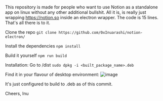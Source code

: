This repository is made for people who want to use Notion as a standalone app on linux without any other additional bullshit. 
All it is, is really just wrapping https://notion.so inside an electron wrapper.
The code is 15 lines. That's all there is to it.

Clone the repo
```git clone https://github.com/0xInuarashi/notion-electron/```

Install the dependencies
```npm install```

Build it yourself 
```npm run build```

Installation: Go to /dist
```sudo dpkg -i <built_package_name>.deb```

Find it in your flavour of desktop environment:
![image](https://github.com/user-attachments/assets/51c2fc03-9678-4bce-8dec-341bd5c35f3a)

It's just configured to build to .deb as of this commit.

Cheers, Inu
